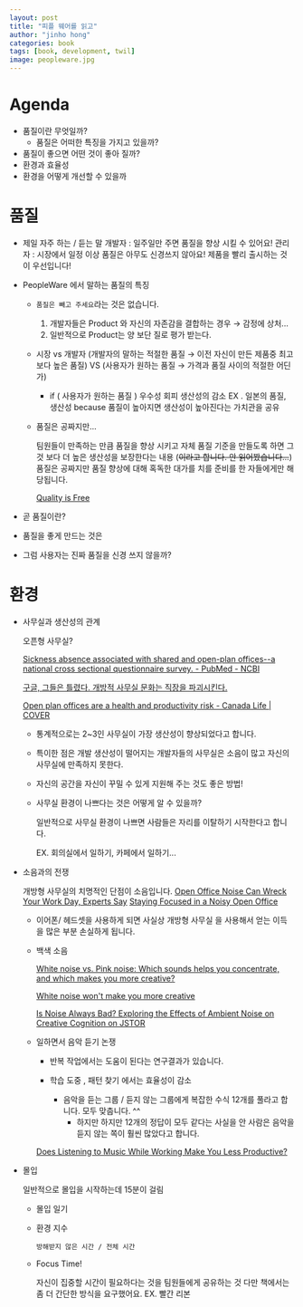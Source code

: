 ```yaml
---
layout: post
title: "피플 웨어를 읽고"
author: "jinho hong"
categories: book
tags: [book, development, twil]
image: peopleware.jpg
---
```


# Agenda

- 품질이란 무엇일까?
  - 품질은 어떠한 특징을 가지고 있을까?
- 품질이 좋으면 어떤 것이 좋아 질까?
- 환경과 효율성
- 환경을 어떻게 개선할 수 있을까

# 품질

- 제일 자주 하는 / 듣는 말
  개발자 : 일주일만 주면 품질을 향상 시킬 수 있어요!
  관리자 : 시장에서 일정 이상 품질은 아무도 신경쓰지 않아요! 제품을 빨리 출시하는 것이 우선입니다!

- PeopleWare 에서 말하는 품질의 특징

  - `품질은 빼고 주세요`라는 것은 없습니다.
    1. 개발자들은 Product 와 자신의 자존감을 결합하는 경우 → 감정에 상처...
    2. 일반적으로 Product는 양 보단 질로 평가 받는다.
  - 시장 vs 개발자
    (개발자의 말하는 적절한 품질 → 이전 자신이 만든 제품중 최고 보다 높은 품질) VS (사용자가 원하는 품질 → 가격과 품질 사이의 적절한 어딘가)

    - if ( 사용자가 원하는 품질 )
      우수성 회피
      생산성의 감소
      EX . 일본의 품질, 생산성
      because 품질이 높아지면 생산성이 높아진다는 가치관을 공유

  - 품질은 공짜지만...

    팀원들이 만족하는 만큼 품질을 향상 시키고 자체 품질 기준을 만들도록 하면 그것 보다 더 높은 생산성을 보장한다는 내용 (~~이라고 합니다. 안 읽어봤습니다...~~)
    품질은 공짜지만 품질 향상에 대해 혹독한 대가를 치를 준비를 한 자들에게만 해당됩니다.

    [Quality is Free](https://books.google.co.kr/books/about/Quality_is_Free.html?id=n4IubCcpm0EC&source=kp_cover&redir_esc=y)

- 곧 품질이란?
- 품질을 좋게 만드는 것은
- 그럼 사용자는 진짜 품질을 신경 쓰지 않을까?

# 환경

- 사무실과 생산성의 관계

  오픈형 사무실?

  [Sickness absence associated with shared and open-plan offices--a national cross sectional questionnaire survey. - PubMed - NCBI](https://www.ncbi.nlm.nih.gov/pubmed/21528171)

  [구글, 그들은 틀렸다. 개방적 사무실 문화는 직장을 파괴시킨다.](http://blog.jandi.com/ko/2015/07/07/google-got-it-wrong-the-open-office-trend-is-destroying-the-workplace/)

  [Open plan offices are a health and productivity risk - Canada Life | COVER](https://www.covermagazine.co.uk/cover/news/2344756/open-plan-offices-are-a-health-and-productivity-risk-canada-life)

  - 통계적으로는 2~3인 사무실이 가장 생산성이 향상되었다고 합니다.
  - 특이한 점은 개발 생산성이 떨어지는 개발자들의 사무실은 소음이 많고 자신의 사무실에 만족하지 못한다.
  - 자신의 공간을 자신이 꾸밀 수 있게 지원해 주는 것도 좋은 방법!
  - 사무실 환경이 나쁘다는 것은 어떻게 알 수 있을까?

    일반적으로 사무실 환경이 나쁘면 사람들은 자리를 이탈하기 시작한다고 합니다.

    EX. 회의실에서 일하기, 카페에서 일하기...

- 소음과의 전쟁

  개방형 사무실의 치명적인 단점이 소음입니다.
  [Open Office Noise Can Wreck Your Work Day, Experts Say](https://convene.com/catalyst/open-office-noise/)
  [Staying Focused in a Noisy Open Office](https://hbr.org/2018/10/staying-focused-in-a-noisy-open-office)

  - 이어폰/ 헤드셋을 사용하게 되면 사실상 개방형 사무실 을 사용해서 얻는 이득을 많은 부분 손실하게 됩니다.
  - 백색 소음

    [White noise vs. Pink noise: Which sounds helps you concentrate, and which makes you more creative?](https://www.ideatovalue.com/crea/nickskillicorn/2016/07/white-noise-vs-pink-noise-sounds-helps-concentrate-makes-creative/)

    [White noise won't make you more creative](https://creativesomething.net/post/65428912576/white-noise-wont-make-you-more-creative)

    [Is Noise Always Bad? Exploring the Effects of Ambient Noise on Creative Cognition on JSTOR](https://www.jstor.org/stable/10.1086/665048?seq=1#metadata_info_tab_contents)

  - 일하면서 음악 듣기 논쟁

    - 반복 작업에서는 도움이 된다는 연구결과가 있습니다.
    - 학습 도중 , 패턴 찾기 에서는 효율성이 감소

      - 음악을 듣는 그룹 / 듣지 않는 그룹에게 복잡한 수식 12개를 풀라고 합니다.
        모두 맞춥니다. ^^
        - 하지만
          하지만 12개의 정답이 모두 같다는 사실을 안 사람은 음악을 듣지 않는 쪽이 훨씬 많았다고 합니다.

    [Does Listening to Music While Working Make You Less Productive?](http://ideas.time.com/2012/09/12/does-listening-to-music-while-working-make-you-less-productive/)

- 몰입

  일반적으로 몰입을 시작하는데 15분이 걸림

  - 몰입 일기
  - 환경 지수

    `방해받지 않은 시간 / 전체 시간`

  - Focus Time!

    자신이 집중할 시간이 필요하다는 것을 팀원들에게 공유하는 것
    다만 책에서는 좀 더 간단한 방식을 요구했어요.
    EX. 빨간 리본
